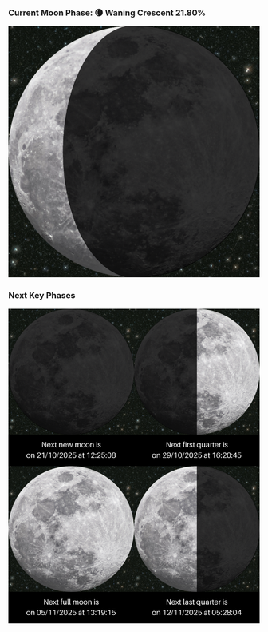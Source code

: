 ### Current Moon Phase: 🌘 Waning Crescent 21.80%
![Moon Phase](moonphase.png)
### Next Key Phases
![Gallery](gallery.png)